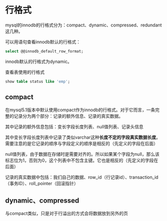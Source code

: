 # 行格式

mysql的innodb的行格式分为：compact、dynamic、compressed、redundant这几种。

可以用语句查看innodb默认的行格式：

```sql
select @@innodb_default_row_format;
```

innodb默认的行格式为dynamic。

查看表使用的行格式

```sql
show table status like 'emp';
```

## compact

在mysql5.1版本中默认使用compact作为innodb的行格式。对于它而言，一条完整的记录分为两个部分：记录的额外信息、记录的真实数据。

其中记录的额外信息包括：变长字段长度列表、null值列表、记录头信息

其中变长字段长度列表中记录了类似varchar这种**长度不定的字段真实数据长度**。需要注意的是它记录的顺序与字段定义的顺序是相反的（先定义的字段在后面）

null值列表，由于数据在存储时是需要对齐的。所以如果某个字段为null，那么该标志位为1，否则为0，这个列表中不包含主键。它也是相反的（先定义的字段在后面）

记录的真实数据中包括：我们自己的数据、row_id（行记录id）、transaction_id（事务ID）、roll_pointer（回滚指针）

## dynamic、compressed

与compact类似，只是对于行溢出的方式会将数据放到另外的页